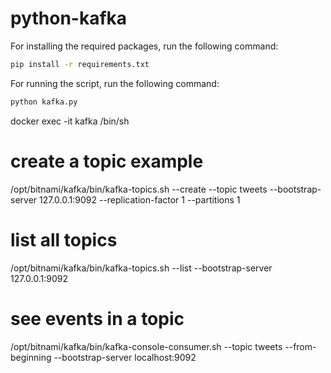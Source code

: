 # python-kafka

For installing the required packages, run the following command:
```bash
pip install -r requirements.txt
```
For running the script, run the following command:
```bash
python kafka.py
```



docker exec -it kafka /bin/sh
# create a topic example
/opt/bitnami/kafka/bin/kafka-topics.sh --create --topic tweets --bootstrap-server 127.0.0.1:9092 --replication-factor 1 --partitions 1

# list all topics
/opt/bitnami/kafka/bin/kafka-topics.sh --list --bootstrap-server 127.0.0.1:9092

# see events in a topic
/opt/bitnami/kafka/bin/kafka-console-consumer.sh --topic tweets --from-beginning --bootstrap-server localhost:9092

